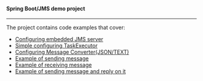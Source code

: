 #### Spring Boot/JMS demo project
<hr/>
<p>The project contains code examples that cover:  
  
+ [Configuring embedded JMS server](https://github.com/Anthony17J8/jms-demo/commit/4f38faa0d0a6d087986aad44e12d3c4dd53655a9)
+ [Simple configuring TaskExecutor](https://github.com/Anthony17J8/jms-demo/commit/0f83748de2ca0bb830ec37b48940cc44e9fd1621)
+ [Configuring Message Converter(JSON/TEXT)](https://github.com/Anthony17J8/jms-demo/commit/f7bf116fde5c4219151c05c9e43e5c07f45725b0)
+ [Example of sending message](https://github.com/Anthony17J8/jms-demo/commit/65513f86ebeab208d903dddd4aacdf2ebb8805e1)
+ [Example of receiving message](https://github.com/Anthony17J8/jms-demo/commit/2c32e8a7af7ab2eba11bdbde36050c8fa01ca41e)
+ [Example of sending message and reply on it](https://github.com/Anthony17J8/jms-demo/commit/2bff324e0a782fdbde878eb8844d7113559d8b77)